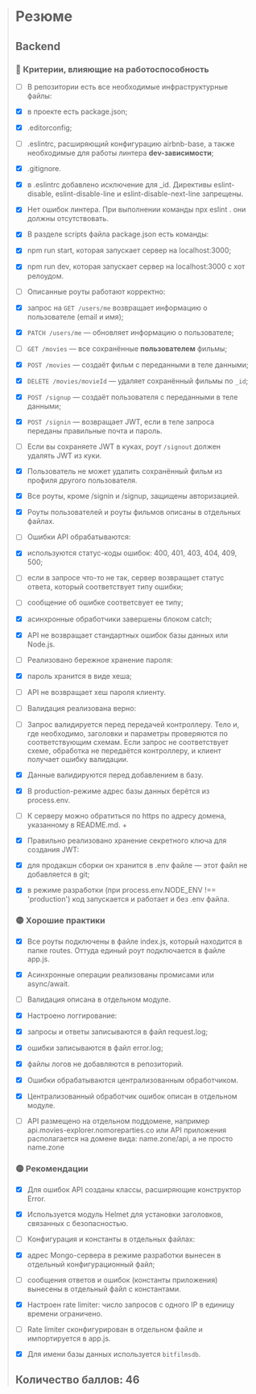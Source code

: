> # Резюме
> ## Backend
> ### 🔴 Критерии, влияющие на работоспособность
> * [ ]   В репозитории есть все необходимые инфраструктурные файлы:
>   
>   * [x]  в проекте есть package.json;
>   * [x]  .editorconfig;
>   * [ ]  .eslintrc, расширяющий конфигурацию airbnb-base, а также необходимые для работы линтера **dev-зависимости**; 
>   * [x]  .gitignore.
>   * [x]  в .eslintrc добавлено исключение для _id. Директивы eslint-disable, eslint-disable-line и eslint-disable-next-line запрещены.
> * [x]   Нет ошибок линтера. При выполнении команды npx eslint . они должны отсутствовать.
> * [x]   В разделе scripts файла package.json есть команды:
>   
>   * [x]  npm run start, которая запускает сервер на localhost:3000;
>   * [x]  npm run dev, которая запускает сервер на localhost:3000 с хот релоудом.
> * [ ]   Описанные роуты работают корректно:
>   
>   * [x]  запрос на `GET /users/me` возвращает информацию о пользователе (email и имя);
>   * [x]  `PATCH /users/me` — обновляет информацию о пользователе;
>   * [ ]  `GET /movies` — все сохранённые **пользователем** фильмы; 
>   * [x]  `POST /movies` — создаёт фильм с переданными в теле данными;
>   * [x]  `DELETE /movies/movieId` — удаляет сохранённый фильмы по `_id`;
>   * [x]  `POST /signup` — создаёт пользователя с переданными в теле данными;
>   * [x]  `POST /signin` — возвращает JWT, если в теле запроса переданы правильные почта и пароль.
>   * [ ]  Если вы сохраняете JWT в куках, роут `/signout` должен удалять JWT из куки.
> * [x]   Пользователь не может удалить сохранённый фильм из профиля другого пользователя.
> * [x]   Все роуты, кроме /signin и /signup, защищены авторизацией.
> * [x]   Роуты пользователей и роуты фильмов описаны в отдельных файлах.
> * [ ]   Ошибки API обрабатываются:
>   
>   * [x]  используются статус-коды ошибок: 400, 401, 403, 404, 409, 500;
>   * [ ]  если в запросе что-то не так, сервер возвращает статус ответа, который соответствует типу ошибки;
>   * [ ]  сообщение об ошибке соответсвует ее типу;
>   * [x]  асинхронные обработчики завершены блоком catch;
>   * [x]  API не возвращает стандартных ошибок базы данных или Node.js.
> * [ ]   Реализовано бережное хранение пароля:
>   
>   * [x]  пароль хранится в виде хеша;
>   * [ ]  API не возвращает хеш пароля клиенту. 
> * [ ]   Валидация реализована верно:
>   
>   * [ ]  Запрос валидируется перед передачей контроллеру. Тело и, где необходимо, заголовки и параметры проверяются по соответствующим схемам. Если запрос не соответствует схеме, обработка не передаётся контроллеру, и клиент получает ошибку валидации.
>   * [x]  Данные валидируются перед добавлением в базу.
> * [x]   В production-режиме адрес базы данных берётся из process.env.
> * [ ]   К серверу можно обратиться по https по адресу домена, указанному в README.md. +
> * [x]   Правильно реализовано хранение секретного ключа для создания JWT:
>   
>   * [x]  для продакшн сборки он хранится в .env файле — этот файл не добавляется в git;
>   * [x]  в режиме разработки (при process.env.NODE_ENV !== 'production') код запускается и работает и без .env файла.
> 
> ### 🟡 Хорошие практики
> * [x]   Все роуты подключены в файле index.js, который находится в папке routes. Оттуда единый роут подключается в файле app.js.
> * [x]   Асинхронные операции реализованы промисами или async/await.
> * [ ]   Валидация описана в отдельном модуле.
> * [x]   Настроено логгирование:
>   
>   * [x]  запросы и ответы записываются в файл request.log;
>   * [x]  ошибки записываются в файл error.log;
>   * [x]  файлы логов не добавляются в репозиторий.
> * [x]   Ошибки обрабатываются централизованным обработчиком.
> * [x]   Централизованный обработчик ошибок описан в отдельном модуле.
> * [ ]   API размещено на отдельном поддомене, например api.movies-explorer.nomoreparties.co или API приложения располагается на домене вида: name.zone/api, а не просто name.zone
> 
> ### 🟡 Рекомендации
> * [x]   Для ошибок API созданы классы, расширяющие конструктор Error.
> * [x]   Используется модуль Helmet для установки заголовков, связанных с безопасностью.
> * [ ]   Конфигурация и константы в отдельных файлах:
>   
>   * [x]  адрес Mongo-сервера в режиме разработки вынесен в отдельный конфигурационный файл;
>   * [ ]  сообщения ответов и ошибок (константы приложения) вынесены в отдельный файл с константами.
> * [x]   Настроен rate limiter: число запросов с одного IP в единицу времени ограничено.
> * [ ]   Rate limiter сконфигурирован в отдельном файле и импортируется в app.js.
> * [x]   Для имени базы данных используется `bitfilmsdb`.
> 
> ## Количество баллов: 46

